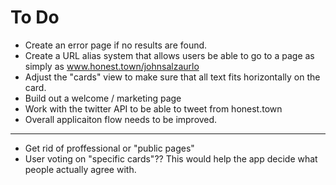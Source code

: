# To Do

* Create an error page if no results are found. 
* Create a URL alias system that allows users be able to go to a page as simply as www.honest.town/johnsalzaurlo
* Adjust the "cards" view to make sure that all text fits horizontally on the card. 
* Build out a welcome / marketing page
* Work with the twitter API to be able to tweet from honest.town
* Overall applicaiton flow needs to be improved. 


- - - - - 

* Get rid of proffessional or "public pages"
* User voting on "specific cards"?? This would help the app decide what people actually agree with. 